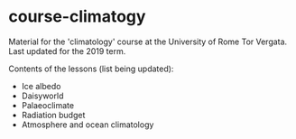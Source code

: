 # course-climatogy
Material for the 'climatology' course at the University of Rome Tor Vergata.
Last updated for the 2019 term.

Contents of the lessons (list being updated): 
- Ice albedo
- Daisyworld
- Palaeoclimate
- Radiation budget
- Atmosphere and ocean climatology

